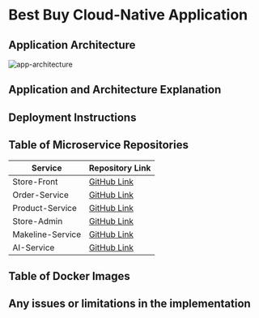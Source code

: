 # Best Buy Cloud-Native Application
## Application Architecture
![app-architecture](<app-architecture.png>)

## Application and Architecture Explanation


## Deployment Instructions

## Table of Microservice Repositories

| Service               | Repository Link     |
|-----------------------|---------------------|
| Store-Front           | [GitHub Link](https://github.com/GulsahAvsar/store-front-best-buy.git)   |
| Order-Service         | [GitHub Link](https://github.com/GulsahAvsar/order-service-best-buy.git)   |
| Product-Service       | [GitHub Link](https://github.com/GulsahAvsar/product-service-best-buy.git)   |
| Store-Admin           | [GitHub Link](https://github.com/GulsahAvsar/store-admin-best-buy.git)   |
| Makeline-Service      | [GitHub Link](https://github.com/GulsahAvsar/makeline-service-best-buy.git)   |
| AI-Service            | [GitHub Link](https://github.com/GulsahAvsar/ai-service-best-buy.git)   |



## Table of Docker Images

## Any issues or limitations in the implementation

